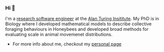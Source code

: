 ### Hi 👋

I'm a [research software engineer](https://ukrse.github.io/who.html) at the [Alan Turing Insititute](https://www.turing.ac.uk/). My PhD is in Biology where I developed mathematical models to describe collective foraging behaviours in Honeybees and developed broad methods for evaluating scale in animal movemenet distributions.

- For more info about me, checkout my [personal page](https://joseph-palmer.github.io/)
